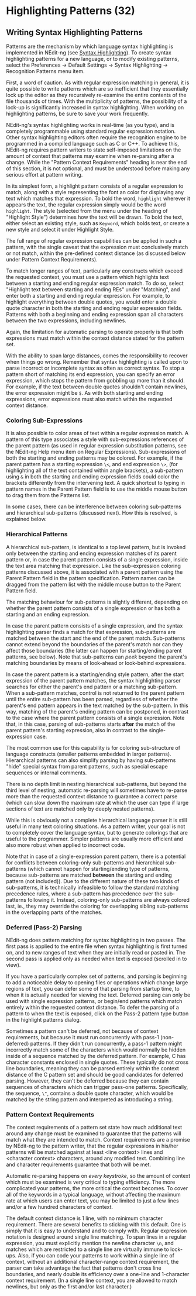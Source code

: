 # Highlighting Patterns (32)

## Writing Syntax Highlighting Patterns

Patterns are the mechanism by which language syntax highlighting is
implemented in NEdit-ng (see [Syntax Highlighting](13.md)). To create
syntax highlighting patterns for a new language, or to modify existing
patterns, select the Preferences &rarr; Default Settings &rarr; Syntax
Highlighting &rarr; Recognition Patterns menu item.

First, a word of caution. As with regular expression matching in
general, it is quite possible to write patterns which are so inefficient
that they essentially lock up the editor as they recursively re-examine
the entire contents of the file thousands of times. With the
multiplicity of patterns, the possibility of a lock-up is significantly
increased in syntax highlighting. When working on highlighting patterns,
be sure to save your work frequently.

NEdit-ng's syntax highlighting works in real-time (as you type), and is
completely programmable using standard regular expression notation.
Other syntax highlighting editors often require the recognition engine
to be programmed in a compiled language such as C or C++. To achieve
this, NEdit-ng requires pattern writers to state self-imposed
limitations on the amount of context that patterns may examine when
re-parsing after a change. While the "Pattern Context Requirements"
heading is near the end of this section, it is not optional, and must be
understood before making any serious effort at pattern writing.

In its simplest form, a highlight pattern consists of a regular
expression to match, along with a style representing the font an color
for displaying any text which matches that expression. To bold the word,
`highlight` wherever it appears the text, the regular expression simply
would be the word `highlight`. The style (selected from the menu under
the heading of "Highlight Style") determines how the text will be drawn.
To bold the text, either select an existing style, such as `Keyword`,
which bolds text, or create a new style and select it under Highlight
Style.

The full range of regular expression capabilities can be applied in such
a pattern, with the single caveat that the expression must conclusively
match or not match, within the pre-defined context distance (as
discussed below under Pattern Context Requirements).

To match longer ranges of text, particularly any constructs which exceed
the requested context, you must use a pattern which highlights text
between a starting and ending regular expression match. To do so, select
"Highlight text between starting and ending REs" under "Matching", and
enter both a starting and ending regular expression. For example, to
highlight everything between double quotes, you would enter a double
quote character in both the starting and ending regular expression
fields. Patterns with both a beginning and ending expression span all
characters between the two expressions, including newlines.

Again, the limitation for automatic parsing to operate properly is that
both expressions must match within the context distance stated for the
pattern set.

With the ability to span large distances, comes the responsibility to
recover when things go wrong. Remember that syntax highlighting is
called upon to parse incorrect or incomplete syntax as often as correct
syntax. To stop a pattern short of matching its end expression, you can
specify an error expression, which stops the pattern from gobbling up
more than it should. For example, if the text between double quotes
shouldn't contain newlines, the error expression might be `$`. As with
both starting and ending expressions, error expressions must also match
within the requested context distance.

### Coloring Sub-Expressions

It is also possible to color areas of text within a regular expression
match. A pattern of this type associates a style with sub-expressions
references of the parent pattern (as used in regular expression
substitution patterns, see the NEdit-ng Help menu item on Regular
Expressions). Sub-expressions of both the starting and ending patterns
may be colored. For example, if the parent pattern has a starting
expression `\<`, and end expression `\>`, (for highlighting all of the
text contained within angle brackets), a sub-pattern using `&` in both
the starting and ending expression fields could color the brackets
differently from the intervening text. A quick shortcut to typing in
pattern names in the Parent Pattern field is to use the middle mouse
button to drag them from the Patterns list.

In some cases, there can be interference between coloring sub-patterns
and hierarchical sub-patterns (discussed next). How this is resolved, is
explained below.

### Hierarchical Patterns

A hierarchical sub-pattern, is identical to a top level pattern, but is
invoked only between the starting and ending expression matches of its
parent pattern or, in case the parent pattern consists of a single
expression, inside the text area matching that expression. Like the
sub-expression coloring patterns discussed above, it is associated with
a parent pattern using the Parent Pattern field in the pattern
specification. Pattern names can be dragged from the pattern list with
the middle mouse button to the Parent Pattern field.

The matching behaviour for sub-patterns is slightly different, depending
on whether the parent pattern consists of a single expression or has
both a starting and an ending expression.

In case the parent pattern consists of a single expression, and the
syntax highlighting parser finds a match for that expression,
sub-patterns are matched between the start and the end of the parent
match. Sub-patterns cannot extend beyond the boundaries of the parent's
match nor can they affect those boundaries (the latter can happen for
starting/ending parent patterns, see below). Note that sub-patterns can
*peek* beyond the parent's matching boundaries by means of look-ahead or
look-behind expressions.

In case the parent pattern is a starting/ending style pattern, after the
start expression of the parent pattern matches, the syntax highlighting
parser searches for either the parent's end pattern or a matching
sub-pattern. When a sub-pattern matches, control is not returned to the
parent pattern until the entire sub-pattern has been parsed, regardless
of whether the parent's end pattern appears in the text matched by the
sub-pattern. In this way, matching of the parent's ending pattern can be
postponed, in contrast to the case where the parent pattern consists of
a single expression. Note that, in this case, parsing of sub-patterns
starts **after** the match of the parent pattern's starting expression,
also in contrast to the single-expression case.

The most common use for this capability is for coloring sub-structure of
language constructs (smaller patterns embedded in larger patterns).
Hierarchical patterns can also simplify parsing by having sub-patterns
"hide" special syntax from parent patterns, such as special escape
sequences or internal comments.

There is no depth limit in nesting hierarchical sub-patterns, but beyond
the third level of nesting, automatic re-parsing will sometimes have to
re-parse more than the requested context distance to guarantee a correct
parse (which can slow down the maximum rate at which the user can type
if large sections of text are matched only by deeply nested patterns).

While this is obviously not a complete hierarchical language parser it
is still useful in many text coloring situations. As a pattern writer,
your goal is not to completely cover the language syntax, but to
generate colorings that are useful to the programmer. Simpler patterns
are usually more efficient and also more robust when applied to
incorrect code.

Note that in case of a single-expression parent pattern, there is a
potential for conflicts between coloring-only sub-patterns and
hierarchical sub-patterns (which cannot happen for starting/ending type
of patterns, because sub-patterns are matched **between** the starting
and ending pattern (not included)). Due to the different nature of these
two kinds of sub-patterns, it is technically infeasible to follow the
standard matching precedence rules, where a sub-pattern has precedence
over the sub-patterns following it. Instead, coloring-only sub-patterns
are always colored last, ie., they may override the coloring for
overlapping sibling sub-patterns in the overlapping parts of the
matches.

### Deferred (Pass-2) Parsing

NEdit-ng does pattern matching for syntax highlighting in two passes.
The first pass is applied to the entire file when syntax highlighting is
first turned on, and to new ranges of text when they are initially read
or pasted in. The second pass is applied only as needed when text is
exposed (scrolled in to view).

If you have a particularly complex set of patterns, and parsing is
beginning to add a noticeable delay to opening files or operations which
change large regions of text, you can defer some of that parsing from
startup time, to when it is actually needed for viewing the text.
Deferred parsing can only be used with single expression patterns, or
begin/end patterns which match entirely within the requested context
distance. To defer the parsing of a pattern to when the text is exposed,
click on the Pass-2 pattern type button in the highlight patterns
dialog.

Sometimes a pattern can't be deferred, not because of context
requirements, but because it must run concurrently with pass-1
(non-deferred) patterns. If they didn't run concurrently, a pass-1
pattern might incorrectly match some of the characters which would
normally be hidden inside of a sequence matched by the deferred pattern.
For example, C has character constants enclosed in single quotes. These
typically do not cross line boundaries, meaning they can be parsed
entirely within the context distance of the C pattern set and should be
good candidates for deferred parsing. However, they can't be deferred
because they can contain sequences of characters which can trigger
pass-one patterns. Specifically, the sequence, `\"`, contains a double
quote character, which would be matched by the string pattern and
interpreted as introducing a string.

### Pattern Context Requirements

The context requirements of a pattern set state how much additional text
around any change must be examined to guarantee that the patterns will
match what they are intended to match. Context requirements are a
promise by NEdit-ng to the pattern writer, that the regular expressions
in his/her patterns will be matched against at least \<line context\>
lines and \<character context\> characters, around any modified text.
Combining line and character requirements guarantee that both will be
met.

Automatic re-parsing happens on *every keystroke*, so the amount of
context which must be examined is very critical to typing efficiency.
The more complicated your patterns, the more critical the context
becomes. To cover all of the keywords in a typical language, without
affecting the maximum rate at which users can enter text, you may be
limited to just a few lines and/or a few hundred characters of context.

The default context distance is 1 line, with no minimum character
requirement. There are several benefits to sticking with this default.
One is simply that it is easy to understand and to comply with. Regular
expression notation is designed around single line matching. To span
lines in a regular expression, you must explicitly mention the newline
character `\n`, and matches which are restricted to a single line are
virtually immune to lock-ups. Also, if you can code your patterns to
work within a single line of context, without an additional
character-range context requirement, the parser can take advantage the
fact that patterns don't cross line boundaries, and nearly double its
efficiency over a one-line and 1-character context requirement. (In a
single line context, you are allowed to match newlines, but only as the
first and/or last character.)
